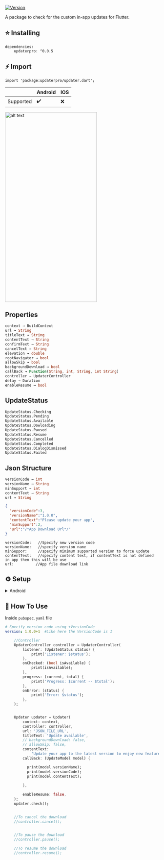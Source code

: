 [![Version](https://img.shields.io/pub/v/updaterpro?color=%2354C92F&logo=dart)](https://pub.dev/packages/updaterpro/install)

A package to check for the custom in-app updates for Flutter.

## ⭐ Installing
```
dependencies:
    updaterpro: ^0.0.5
```

## ⚡ Import 
```
import 'package:updaterpro/updater.dart';
```


|  | Android | IOS |
| --- | --- | --- |
| Supported | ✔️ |  ❌


<img src="https://raw.githubusercontent.com/pharidali/updaterpro/refs/heads/master/assets/image.gif" alt="alt text" width="300" height="620">

## Properties

```dart
context → BuildContext
url → String
titleText → String
contentText → String
confirmText → String
cancelText → String
elevation → double
rootNavigator → bool
allowSkip → bool
backgroundDownload → bool
callBack → Function(String, int, String, int String)
controller → UpdaterController
delay → Duration
enableResume → bool
```

## UpdateStatus
```dart
UpdateStatus.Checking
UpdateStatus.Pending
UpdateStatus.Available
UpdateStatus.Dowloading
UpdateStatus.Paused
UpdateStatus.Resume
UpdateStatus.Cancelled
UpdateStatus.Completed
UpdateStatus.DialogDismissed
UpdateStatus.Failed
```

## Json Structure

```dart
versionCode → int
versionName → String
minSupport → int
contentText → String
url → String 
```

```json
{
  "versionCode":3,
  "versionName":"1.0.0",
  "contentText":"Please update your app",
  "minSupport":2,
  "url":"/*App Download Url*/"
}
```

```
versionCode:   //Specify new version code
versionName:   //specify version name
minSuppor:     //specify minimum supported version to force update
contentText:   //specify content text, if contentText is not defined in app then this will be use
url:          //App file download link
```

## ⚙ Setup

<details><summary>Android</summary>

- Add `REQUEST_INSTALL_PACKAGES` permission to open and install apk file

```xml
<uses-permission android:name="android.permission.REQUEST_INSTALL_PACKAGES" />
```


</details>

## 📙 How To Use

Inside `pubspec.yaml` file
```yaml
# Specify version code using +VersionCode
version: 1.0.0+1  #Like here the VersionCode is 1
```

```dart
    //Controller
    UpdaterController controller = UpdaterController(
        listener: (UpdateStatus status) {
            print('Listener: $status');
        },
        onChecked: (bool isAvailable) {
            print(isAvailable);
        },
        progress: (current, total) {
            print('Progress: $current -- $total');
        },
        onError: (status) {
            print('Error: $status');
        },
    );


    Updater updater = Updater(
        context: context,
        controller: controller,
        url: 'JSON_FILE_URL',
        titleText: 'Update available',
        // backgroundDownload: false,
        // allowSkip: false,
        contentText:
            'Update your app to the latest version to enjoy new feature.',
        callBack: (UpdateModel model) {

          print(model.versionName);
          print(model.versionCode);
          print(model.contentText);
          
        },
        
        enableResume: false,
    );
    updater.check();
    
    
    //To cancel the download
    //controller.cancel();


    //To pause the download
    //controller.pause();

    //To resume the download
    //controller.resume();

    
    
```



